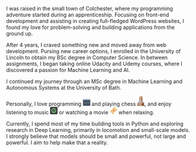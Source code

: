 I was raised in the small town of Colchester, where my programming adventure started during an apprenticeship. Focusing on front-end development and assisting in creating full-fledged WordPress websites, I found my love for problem-solving and building applications from the ground up.

After 4 years, I craved something new and moved away from web development. Pursing new career options, I enrolled in the <span class="tw-text-blue">University of Lincoln</span > to obtain my BSc degree in <span class="tw-text-blue">Computer Science</span>. In between assignments, I began taking online <span class="tw-text-blue">Udacity</span> and <span class="tw-text-blue">Udemy</span> courses, where I discovered a passion for <span class="tw-text-blue">Machine Learning</span> and <span class="tw-text-blue">AI</span>.

I continued my journey through an MSc degree in <span class="tw-text-blue">Machine Learning and Autonomous Systems</span> at the <span class="tw-text-blue">University of Bath</span>.

Personally, I love programming ![code](../assets/imgs/icons/code.png) and playing chess ![chess](../assets/imgs/icons/chess.png), and enjoy listening to music ![music](../assets/imgs/icons/spotify.png) or watching a movie ![movie](../assets/imgs/icons/movies.png) when relaxing.

Currently, I spend most of my time building tools in <span class="tw-text-blue">Python</span> and exploring research in <span class="tw-text-blue">Deep Learning</span>, primarily in <span class="tw-text-blue">locomotion</span> and <span class="tw-text-blue">small-scale models</span>. I strongly believe that models should be small and powerful, not large and powerful. I aim to help make that a reality.
